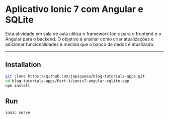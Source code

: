 # Aplicativo Ionic 7 com Angular e SQLite

Esta atividade em sala de aula utiliza o framework Ionic para o frontend e o Angular para o backend. O objetivo é ensinar como criar atualizações e adicionar funcionalidades à medida que o banco de dados é atualizado. 

---

## Installation

```bash
git clone https://github.com/jepiqueau/blog-tutorials-apps.git
cd blog-tutorials-apps/Part-1/ionic7-angular-sqlite-app
npm install
```
## Run

```bash
ionic serve
```
